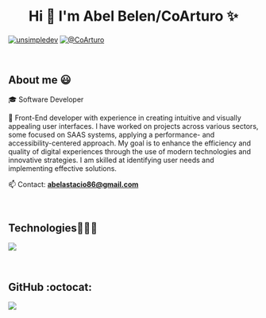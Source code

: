 <h1 align="center">Hi 👋  I'm Abel Belen/CoArturo ✨ </h1> 

<p align="left">
<a href="https://linkedin.com/in/unsimpledev" target="blank"><img align="center" src="https://img.shields.io/badge/LinkedIn-0077B5?style=for-the-badge&logo=linkedin&logoColor=white" alt="unsimpledev"/></a>
<a href = "mailto:unsimpledev@gmail.com" target="blank"><img align="center" src="https://img.shields.io/badge/Gmail-D14836?style=for-the-badge&logo=gmail&logoColor=white" alt="@CoArturo"  /></a>
  </p>
<br>
<h2>About me 😃</h2>
<!--Intro start-->

<p align="left">
🎓 Software Developer

🎥 Front-End developer with experience in creating intuitive and visually appealing user interfaces. I have worked on projects across various sectors, some focused on SAAS systems, applying a performance- and accessibility-centered approach. My goal is to enhance the efficiency and quality of digital experiences through the use of modern technologies and innovative strategies. I am skilled at identifying user needs and implementing effective solutions.

📫 Contact: **abelastacio86@gmail.com**
<!--Intro end-->
  </p>
<br>

<h2 >Technologies👨🏻‍💻</h2>
<!--tech stack icons-->
<p align="left">
  <a href="https://skillicons.dev">
    <img src="https://skillicons.dev/icons?i=dotnet,cs,css,html,js,nodejs,mysql,sqlite,git,github,materialui,postman,vscode,react,typescript,npm,nestjs&paperline=12" />
  </a>
</p>
<br>

<h2>GitHub :octocat:</h2>
<!--- stats & Trophy (start) -->
<p>
  <!--- stats (start) -->


  <img  align="center"  src="https://github-readme-stats.anuraghazra1.vercel.app/api/top-langs/?username=CoArturo&theme=dark&hide_border=false&no-bg=true&no-frame=true&langs_count=10"/>


</p>        
<!--- stats (end) -->
